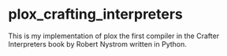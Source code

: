# plox_crafting_interpreters
This is my implementation of plox the first compiler in the Crafter Interpreters book by Robert Nystrom written in Python. 
